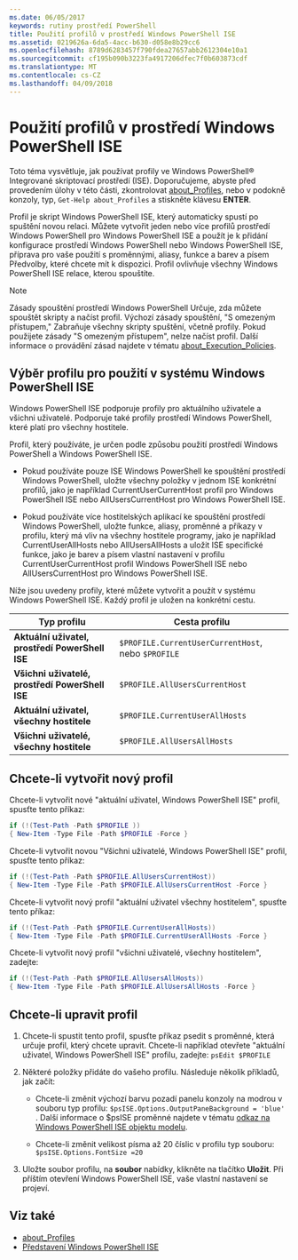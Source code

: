 ```yaml
---
ms.date: 06/05/2017
keywords: rutiny prostředí PowerShell
title: Použití profilů v prostředí Windows PowerShell ISE
ms.assetid: 0219626a-6da5-4acc-b630-d058e8b29cc6
ms.openlocfilehash: 8789d6283457f790fdea27657abb2612304e10a1
ms.sourcegitcommit: cf195b090b3223fa4917206dfec7f0b603873cdf
ms.translationtype: MT
ms.contentlocale: cs-CZ
ms.lasthandoff: 04/09/2018
---
```

# <a name="how-to-use-profiles-in-windows-powershell-ise"></a>Použití profilů v prostředí Windows PowerShell ISE

Toto téma vysvětluje, jak používat profily ve Windows PowerShell® Integrované skriptovací prostředí (ISE). Doporučujeme, abyste před provedením úlohy v této části, zkontrolovat [about_Profiles](/powershell/module/microsoft.powershell.core/about/about_profiles), nebo v podokně konzoly, typ, `Get-Help about_Profiles` a stiskněte klávesu **ENTER**.

Profil je skript Windows PowerShell ISE, který automaticky spustí po spuštění novou relaci.  Můžete vytvořit jeden nebo více profilů prostředí Windows PowerShell pro Windows PowerShell ISE a použít je k přidání konfigurace prostředí Windows PowerShell nebo Windows PowerShell ISE, příprava pro vaše použití s proměnnými, aliasy, funkce a barev a písem Předvolby, které chcete mít k dispozici. Profil ovlivňuje všechny Windows PowerShell ISE relace, kterou spouštíte.

> [!NOTE]
> Zásady spouštění prostředí Windows PowerShell Určuje, zda můžete spouštět skripty a načíst profil. Výchozí zásady spouštění, "S omezeným přístupem," Zabraňuje všechny skripty spuštění, včetně profily. Pokud použijete zásady "S omezeným přístupem", nelze načíst profil. Další informace o provádění zásad najdete v tématu [about_Execution_Policies](/powershell/module/microsoft.powershell.core/about/about_execution_policies).

## <a name="selecting-a-profile-to-use-in-the-windows-powershell-ise"></a>Výběr profilu pro použití v systému Windows PowerShell ISE

Windows PowerShell ISE podporuje profily pro aktuálního uživatele a všichni uživatelé. Podporuje také profily prostředí Windows PowerShell, které platí pro všechny hostitele.

Profil, který používáte, je určen podle způsobu použití prostředí Windows PowerShell a Windows PowerShell ISE.

- Pokud používáte pouze ISE Windows PowerShell ke spouštění prostředí Windows PowerShell, uložte všechny položky v jednom ISE konkrétní profilů, jako je například CurrentUserCurrentHost profil pro Windows PowerShell ISE nebo AllUsersCurrentHost pro Windows PowerShell ISE.

- Pokud používáte více hostitelských aplikací ke spouštění prostředí Windows PowerShell, uložte funkce, aliasy, proměnné a příkazy v profilu, který má vliv na všechny hostitele programy, jako je například CurrentUserAllHosts nebo AllUsersAllHosts a uložit ISE specifické funkce, jako je barev a písem vlastní nastavení v profilu CurrentUserCurrentHost profil Windows PowerShell ISE nebo AllUsersCurrentHost pro Windows PowerShell ISE.

Níže jsou uvedeny profily, které můžete vytvořit a použít v systému Windows PowerShell ISE. Každý profil je uložen na konkrétní cestu.

| Typ profilu | Cesta profilu |
| --- | --- |
| **Aktuální uživatel, prostředí PowerShell ISE**| `$PROFILE.CurrentUserCurrentHost`, nebo `$PROFILE` |
| **Všichni uživatelé, prostředí PowerShell ISE**| `$PROFILE.AllUsersCurrentHost` |
| **Aktuální uživatel, všechny hostitele**| `$PROFILE.CurrentUserAllHosts` |
| **Všichni uživatelé, všechny hostitele** | `$PROFILE.AllUsersAllHosts` |

## <a name="to-create-a-new-profile"></a>Chcete-li vytvořit nový profil

Chcete-li vytvořit nové "aktuální uživatel, Windows PowerShell ISE" profil, spusťte tento příkaz:

```powershell
if (!(Test-Path -Path $PROFILE ))
{ New-Item -Type File -Path $PROFILE -Force }
```

Chcete-li vytvořit novou "Všichni uživatelé, Windows PowerShell ISE" profil, spusťte tento příkaz:

```powershell
if (!(Test-Path -Path $PROFILE.AllUsersCurrentHost))
{ New-Item -Type File -Path $PROFILE.AllUsersCurrentHost -Force }
```

Chcete-li vytvořit nový profil "aktuální uživatel všechny hostitelem", spusťte tento příkaz:

```powershell
if (!(Test-Path -Path $PROFILE.CurrentUserAllHosts))
{ New-Item -Type File -Path $PROFILE.CurrentUserAllHosts -Force }
```

Chcete-li vytvořit nový profil "všichni uživatelé, všechny hostitelem", zadejte:

```powershell
if (!(Test-Path -Path $PROFILE.AllUsersAllHosts))
{ New-Item -Type File -Path $PROFILE.AllUsersAllHosts -Force }
```

## <a name="to-edit-a-profile"></a>Chcete-li upravit profil

1. Chcete-li spustit tento profil, spusťte příkaz psedit s proměnné, která určuje profil, který chcete upravit. Chcete-li například otevřete "aktuální uživatel, Windows PowerShell ISE" profilu, zadejte: `psEdit $PROFILE`

2. Některé položky přidáte do vašeho profilu. Následuje několik příkladů, jak začít:

   - Chcete-li změnit výchozí barvu pozadí panelu konzoly na modrou v souboru typ profilu: `$psISE.Options.OutputPaneBackground = 'blue'` . Další informace o $psISE proměnné najdete v tématu [odkaz na Windows PowerShell ISE objektu modelu](The-ISE-Object-Model-Hierarchy.md).

   - Chcete-li změnit velikost písma až 20 číslic v profilu typ souboru: `$psISE.Options.FontSize =20`

3. Uložte soubor profilu, na **soubor** nabídky, klikněte na tlačítko **Uložit**. Při příštím otevření Windows PowerShell ISE, vaše vlastní nastavení se projeví.

## <a name="see-also"></a>Viz také

- [about_Profiles](/powershell/module/microsoft.powershell.core/about/about_profiles)
- [Představení Windows PowerShell ISE](Introducing-the-Windows-PowerShell-ISE.md)